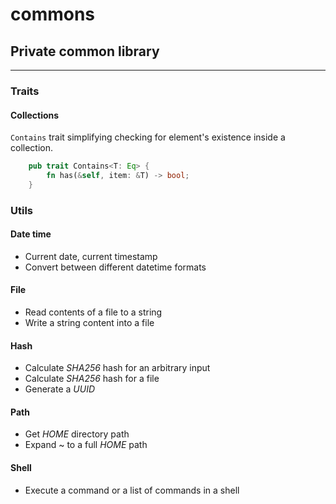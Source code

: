 <h1>commons</h1>
<h2>Private common library</h2>

------------------------------------------------------------------------

### Traits

#### Collections

`Contains` trait simplifying checking for element's existence inside a collection.

```rust
    pub trait Contains<T: Eq> {
        fn has(&self, item: &T) -> bool;
    }
```

### Utils

#### Date time

- Current date, current timestamp
- Convert between different datetime formats

#### File

- Read contents of a file to a string
- Write a string content into a file

#### Hash

- Calculate _SHA256_ hash for an arbitrary input
- Calculate _SHA256_ hash for a file
- Generate a _UUID_ 

#### Path

- Get _HOME_ directory path
- Expand ~ to a full _HOME_ path

#### Shell

- Execute a command or a list of commands in a shell
